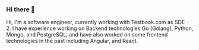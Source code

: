 ### Hi there 👋

Hi, I'm a software engineer, currently working with Testbook.com as SDE - 2. I have experience working on Backend technologies Go (Golang), Python, Mongo, and PostgreSQL, and have also worked on some frontend technologies in the past including Angular, and React.

<!--
**ravivarshney01/ravivarshney01** is a ✨ _special_ ✨ repository because its `README.md` (this file) appears on your GitHub profile.

Here are some ideas to get you started:

- 🔭 I’m currently working on ...
- 🌱 I’m currently learning ...
- 👯 I’m looking to collaborate on ...
- 🤔 I’m looking for help with ...
- 💬 Ask me about ...
- 📫 How to reach me: ...
- 😄 Pronouns: ...
- ⚡ Fun fact: ...
-->
